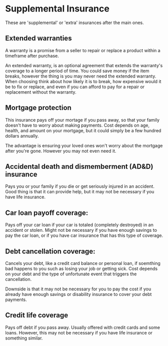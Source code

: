 # Supplemental Insurance
These are 'supplemental' or 'extra' insurances after the main ones. 


## Extended warranties
A warranty is a promise from a seller to repair or replace a product within a timeframe after purchase. 

An extended warranty, is an optional agreement that extends the warranty's coverage to a longer period of time. You could save money if the item breaks, however the thing is you may never need the extended warranty. When choosing think about how likely it is to break, how expensive would it be to fix or replace, and even if you can afford to pay for a repair or replacement without the warranty.

## Mortgage protection
This insurance pays off your mortage if you pass away, so that your family doesn't have to worry about making payments. Cost depends on age, health, and amount on your mortgage, but it could simply be a few hundred dollars annually.

The advantage is ensuring your loved ones won't worry about the mortgage after you're gone. However you may not even need it.

## Accidental death and dismemberment (AD&D) insurance
Pays you or your family if you die or get seriously injured in an accident. Good thing is that it can provide help, but it may not be necessary if you have life insurance.

## Car loan payoff coverage:
Pays off your car loan if your car is totaled (completely destroyed) in an accident or stolen. Might not be necessary if you have enough savings to pay the car loan, or if you have car insurance that has this type of coverage.

## Debt cancellation coverage:
Cancels your debt, like a credit card balance or personal loan, if soemthing bad happens to you such as losing your job or getting sick. Cost depends on your debt and the type of unfortunate event that triggers the cancellation.

Downside is that it may not be necessary for you to pay the cost if you already have enough savings or disability insurance to cover your debt payments.

## Credit life coverage
Pays off debt if you pass away. Usually offered with credit cards and some loans. However, this may not be necessary if you have life insurance or something similar.
